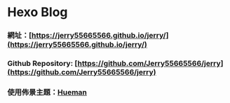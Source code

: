 # Hexo Blog

### 網址：[https://jerry55665566.github.io/jerry/](https://jerry55665566.github.io/jerry/)

### Github Repository: [https://github.com/Jerry55665566/jerry](https://github.com/Jerry55665566/jerry)

### 使用佈景主題：[Hueman](https://github.com/ppoffice/hexo-theme-hueman)

